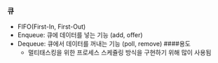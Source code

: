 ### 큐
- FIFO(First-In, First-Out)
- Enqueue: 큐에 데이터를 넣는 기능 (add, offer)
- Dequeue: 큐에서 데이터를 꺼내는 기능 (poll, remove)
    ####용도
     - 멀티태스킹을 위한 프로세스 스케쥴링 방식을 구현하기 위해 많이 사용됨 